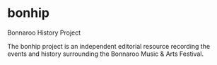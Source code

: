 # bonhip
Bonnaroo History Project

The bonhip project is an independent editorial resource recording the events and history surrounding the Bonnaroo Music & Arts Festival.
